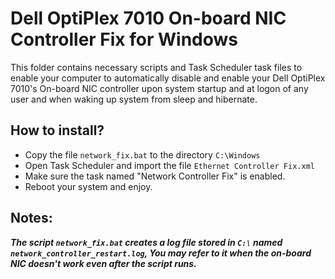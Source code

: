 # Dell OptiPlex 7010 On-board NIC Controller Fix for Windows
This folder contains necessary scripts and Task Scheduler task files to enable your computer to automatically disable and enable your Dell OptiPlex 7010's On-board NIC controller upon system startup and at logon of any user and when waking up system from sleep and hibernate.

## How to install?
* Copy the file `network_fix.bat` to the directory `C:\Windows`
* Open Task Scheduler and import the file `Ethernet Controller Fix.xml`
* Make sure the task named "Network Controller Fix" is enabled.
* Reboot your system and enjoy.

## Notes:
***The script `network_fix.bat` creates a log file stored in `C:\` named `network_controller_restart.log`, You may refer to it when the on-board NIC doesn't work even after the script runs.***
